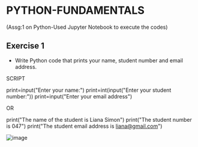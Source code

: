 # PYTHON-FUNDAMENTALS

(Assg:1 on Python-Used Jupyter Notebook to execute the codes)

## Exercise 1

* Write Python code that prints your name, student number and email address.

SCRIPT

print=input("Enter your name:")
print=int(input("Enter your student number:"))
print=input("Enter your email address")

OR

print("The name of the student is Liana Simon")
print("The student number is 047")
print("The student email address is liana@gmail.com")

![image](https://github.com/user-attachments/assets/942fc848-2253-4cd0-85b2-a69918f2d4af)
